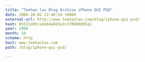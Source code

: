 ```yaml
---
title: "Teehan lax Blog Archive iPhone GUI PSD"
date: 2008-10-02 22:48:54 +0000
external-url: http://www.teehanlax.com/blog/iphone-gui-psd/
hash: 85521e05cadab4a825a3c370988865a1
year: 2008
month: 10
scheme: http
host: www.teehanlax.com
path: /blog/iphone-gui-psd/

---
```



